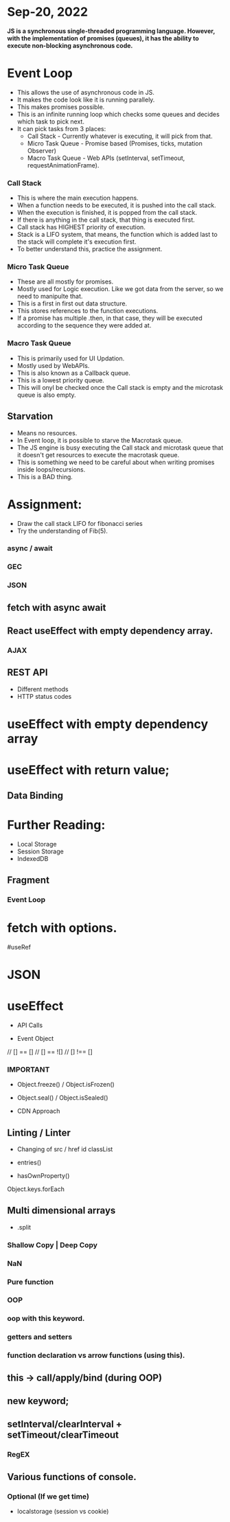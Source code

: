 # Sep-20, 2022

**JS is a synchronous single-threaded programming language. However, with the implementation of promises (queues), it has the ability to execute non-blocking asynchronous code.**


# Event Loop
- This allows the use of asynchronous code in JS.
- It makes the code look like it is running parallely.
- This makes promises possible.
- This is an infinite running loop which checks some queues and decides which task to pick next.
- It can pick tasks from 3 places:
  - Call Stack - Currently whatever is executing, it will pick from that.
  - Micro Task Queue - Promise based (Promises, ticks, mutation Observer)
  - Macro Task Queue - Web APIs (setInterval, setTimeout, requestAnimationFrame).


### Call Stack
- This is where the main execution happens.
- When a function needs to be executed, it is pushed into the call stack.
- When the execution is finished, it is popped from the call stack.
- If there is anything in the call stack, that thing is executed first.
- Call stack has HIGHEST priority of execution.
- Stack is a LIFO system, that means, the function which is added last to the stack will complete it's execution first.
- To better understand this, practice the assignment.


### Micro Task Queue
- These are all mostly for promises.
- Mostly used for Logic execution. Like we got data from the server, so we need to manipulte that.
- This is a first in first out data structure.
- This stores references to the function executions.
- If a promise has multiple .then, in that case, they will be executed according to the sequence they were added at.


### Macro Task Queue
- This is primarily used for UI Updation.
- Mostly used by WebAPIs.
- This is also known as a Callback queue.
- This is a lowest priority queue.
- This will onyl be checked once the Call stack is empty and the microtask queue is also empty.

## Starvation
- Means no resources.
- In Event loop, it is possible to starve the Macrotask queue.
- The JS engine is busy executing the Call stack and microtask queue that it doesn't get resources to execute the macrotask queue.
- This is something we need to be careful about when writing promises inside loops/recursions.
- This is a BAD thing.


# Assignment:
- Draw the call stack LIFO for fibonacci series
- Try the understanding of Fib(5).




### async / await


### GEC












### JSON


## fetch with async await

## React useEffect with empty dependency array.






### AJAX



## REST API
- Different methods
- HTTP status codes

# useEffect with empty dependency array
# useEffect with return value;


## Data Binding

# Further Reading:
- Local Storage
- Session Storage
- IndexedDB


## Fragment



### Event Loop

# fetch with options.

#useRef

# JSON

# useEffect
- API Calls

- Event Object



// [] == []
// [] == ![]
// [] !== []






### IMPORTANT
- Object.freeze() / Object.isFrozen()
- Object.seal() / Object.isSealed()


- CDN Approach

## Linting / Linter

- Changing of
src / href
id
classList




- entries()
- hasOwnProperty()





Object.keys.forEach


## Multi dimensional arrays 

- <String>.split
### Shallow Copy | Deep Copy

### NaN

### Pure function



### OOP
### oop with this keyword.
### getters and setters
### function declaration vs arrow functions (using this).
## this -> call/apply/bind (during OOP)
## new keyword;

## setInterval/clearInterval + setTimeout/clearTimeout

### RegEX
## Various functions of console.

### Optional (If we get time)
- localstorage (session vs cookie)